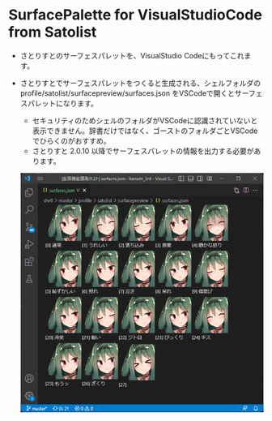 # SurfacePalette for VisualStudioCode from Satolist

* さとりすとのサーフェスパレットを、VisualStudio Codeにもってこれます。
* さとりすとでサーフェスパレットをつくると生成される、シェルフォルダの profile/satolist/surfacepreview/surfaces.json をVSCodeで開くとサーフェスパレットになります。
  * セキュリティのためシェルのフォルダがVSCodeに認識されていないと表示できません。辞書だけではなく、ゴーストのフォルダごとVSCodeでひらくのがおすすめ。
  * さとりすと 2.0.10 以降でサーフェスパレットの情報を出力する必要があります。

  ![preview](./preview.png)